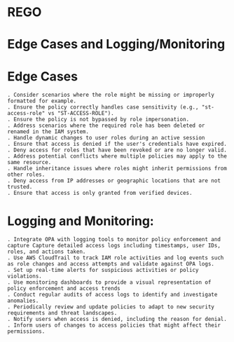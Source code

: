 # REGO

# Edge Cases and Logging/Monitoring

# Edge Cases
    . Consider scenarios where the role might be missing or improperly formatted for example.
    . Ensure the policy correctly handles case sensitivity (e.g., "st-access-role" vs "ST-ACCESS-ROLE").
    . Ensure the policy is not bypassed by role impersonation.
    . Address scenarios where the required role has been deleted or renamed in the IAM system.
    . Handle dynamic changes to user roles during an active session
    . Ensure that access is denied if the user's credentials have expired.
    . Deny access for roles that have been revoked or are no longer valid.
    . Address potential conflicts where multiple policies may apply to the same resource.
    . Handle inheritance issues where roles might inherit permissions from other roles.
    . Deny access from IP addresses or geographic locations that are not trusted.
    . Ensure that access is only granted from verified devices.

# Logging and Monitoring:
    . Integrate OPA with logging tools to monitor policy enforcement and capture Capture detailed access logs including timestamps, user IDs, roles, and actions taken.
    . Use AWS CloudTrail to track IAM role activities and log events such as role changes and access attempts and validate against OPA logs.
    . Set up real-time alerts for suspicious activities or policy violations.
    . Use monitoring dashboards to provide a visual representation of policy enforcement and access trends
    . Conduct regular audits of access logs to identify and investigate anomalies.
    . Periodically review and update policies to adapt to new security requirements and threat landscapes.
    . Notify users when access is denied, including the reason for denial.
    . Inform users of changes to access policies that might affect their permissions.
